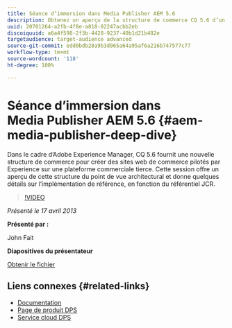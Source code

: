 ```yaml
---
title: Séance d’immersion dans Media Publisher AEM 5.6
description: Obtenez un aperçu de la structure de commerce CQ 5.6 d’un point de vue architectural. Découvrez les détails de l’implémentation de référence, en fonction du référentiel JCR.
uuid: 20701264-a2fb-4f8e-a818-02247acbb2eb
discoiquuid: a6a4f598-2f3b-4428-9237-40b1d21b482e
targetaudience: target-audience advanced
source-git-commit: edd0bdb28a9b3d065a64a95af6a216b747577c77
workflow-type: tm+mt
source-wordcount: '118'
ht-degree: 100%

---
```


# Séance d’immersion dans Media Publisher AEM 5.6 {#aem-media-publisher-deep-dive}

Dans le cadre d’Adobe Experience Manager, CQ 5.6 fournit une nouvelle structure de commerce pour créer des sites web de commerce pilotés par Experience sur une plateforme commerciale tierce. Cette session offre un aperçu de cette structure du point de vue architectural et donne quelques détails sur l’implémentation de référence, en fonction du référentiel JCR.

>[!VIDEO](https://video.tv.adobe.com/v/19574/?quality=9)

*Présenté le 17 avril 2013*

**Présenté par :**

John Fait

**Diapositives du présentateur**

[Obtenir le fichier](assets/cq-gems-aem-media-publisher-04-17-2013-final.pdf)

## Liens connexes {#related-links}

* [Documentation](https://docs.adobe.com/content/docs/en/cq/5-6-1/media-publisher.html)
* [Page de produit DPS](http://www.adobe.com/ca/products/digital-publishing-suite-family.html)
* [Service cloud DPS](https://digitalpublishing.acrobat.com/welcome.html)
